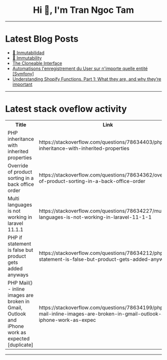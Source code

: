 <h1 align="center">Hi 👋, I'm Tran Ngoc Tam</h1>

---

# Latest Blog Posts 
<!-- BLOG-POST-LIST:START -->
- [🧱 Inmutabilidad](https://dev.to/oscareduardolp6/inmutabilidad-2n1n)
- [🧱 Immutability](https://dev.to/oscareduardolp6/immutability-5gph)
- [The Cloneable Interface](https://dev.to/paulike/the-cloneable-interface-icp)
- [Automatisons l&#39;enregistrement du User sur n&#39;importe quelle entité [Symfony]](https://dev.to/aratinau/automatisons-lenregistrement-du-user-sur-nimporte-quelle-entite-4f68)
- [Understanding Shopify Functions. Part 1: What they are, and why they’re important](https://dev.to/gadgetdev/understanding-shopify-functions-part-1-what-they-are-and-why-theyre-important-3fli)
<!-- BLOG-POST-LIST:END -->

---

# Latest stack oveflow activity
<table>
  <tr><th>Title</th><th>Link</th></tr>
  <!-- STACKOVERFLOW:START --><tr><td>PHP inheritance with inherited properties</td><td>https://stackoverflow.com/questions/78634403/php-inheritance-with-inherited-properties</td></tr><tr><td>Override of product sorting in a back office order</td><td>https://stackoverflow.com/questions/78634362/override-of-product-sorting-in-a-back-office-order</td></tr><tr><td>Multi languages is not working in laravel 11.1.1</td><td>https://stackoverflow.com/questions/78634227/multi-languages-is-not-working-in-laravel-11-1-1</td></tr><tr><td>PHP if statement is false but product gets added anyways</td><td>https://stackoverflow.com/questions/78634212/php-if-statement-is-false-but-product-gets-added-anyways</td></tr><tr><td>PHP Mail&lpar;&rpar; - inline images are broken in Gmail, Outlook and iPhone work as expected [duplicate]</td><td>https://stackoverflow.com/questions/78634199/php-mail-inline-images-are-broken-in-gmail-outlook-and-iphone-work-as-expec</td></tr><!-- STACKOVERFLOW:END -->
</table>

---



